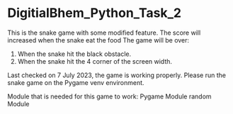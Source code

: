 # DigitialBhem_Python_Task_2

This is the snake game with some modified feature.
The score will increased when the snake eat the food 
The game will be over:
1) When the snake hit the black obstacle.
2) When the snake hit the 4 corner of the screen width.

Last checked on 7 July 2023, the game is working properly.
Please run the snake game on the Pygame venv environment.

Module that is needed for this game to work:
Pygame Module
random Module
